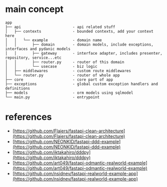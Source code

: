 # main concept
```shell
app
├── api                       - api related stuff
│   ├── contexts              - bounded contexts, add your context here
│   │   └── example           - domain name
│   │       ├── domain        - domain models, include exceptions, interfaces and pydanic models
│   │       ├── gateway       - interface adapter, includes presenter, repository, service...etc
│   │       ├── router.py     - router of this domain
│   │       └── usecase       - biz logic
│   ├── middlewares           - custom route middlewares
│   └── router.py             - router of whole app
├── core                      - core part of app
├── exceptions                - global custom exception handlers and definitions
├── models                    - orm models using sqlmodel
└── main.py                   - entrypoint
```
# references
* [https://github.com/Flaiers/fastapi-clean-architecture](https://github.com/Flaiers/fastapi-clean-architecture)
* [https://github.com/NEONKID/fastapi-ddd-example](https://github.com/NEONKID/fastapi-ddd-example)
* [https://github.com/iktakahiro/dddpy](https://github.com/iktakahiro/dddpy)
* [https://github.com/art049/fastapi-odmantic-realworld-example](https://github.com/art049/fastapi-odmantic-realworld-example)
* [https://github.com/nsidnev/fastapi-realworld-example-app](https://github.com/nsidnev/fastapi-realworld-example-app)
